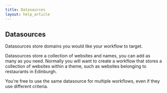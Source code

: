 ```yaml
---
title: Datasources
layout: help_article
---
```


## Datasources

Datasources store domains you would like your workflow to target.

Datasources store a collection of websites and names, you can add as many as you need. Normally you will want to create a workflow that stores a collection of websites within a theme, such as websites belonging to restaurants in Edinburgh.

You're free to use the same datasource for multiple workflows, even if they use different criteria.